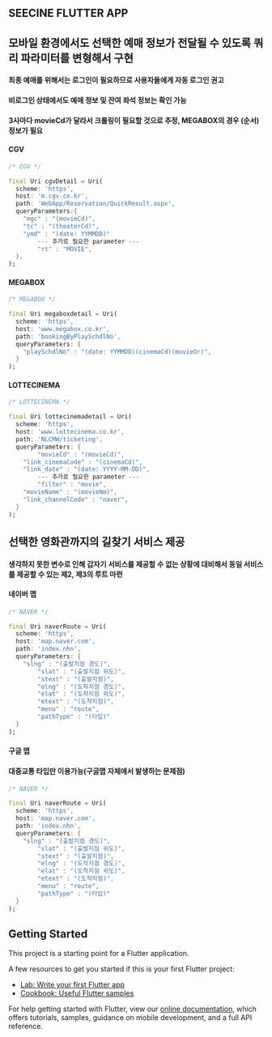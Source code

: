 ## SEECINE FLUTTER APP
## 모바일 환경에서도 선택한 예매 정보가 전달될 수 있도록 쿼리 파라미터를 변형해서 구현
#### 최종 예매를 위해서는 로그인이 필요하므로 사용자들에게 자동 로그인 권고
#### 비로그인 상태에서도 예매 정보 및 잔여 좌석 정보는 확인 가능
#### 3사마다 movieCd가 달라서 크롤링이 필요할 것으로 추정, MEGABOX의 경우 (순서)정보가 필요

#### CGV
```dart
/* CGV */

final Uri cgvDetail = Uri(
  scheme: 'https',
  host: 'm.cgv.co.kr',
  path: 'WebApp/Reservation/QuickResult.aspx',
  queryParameters:{
    "mgc" : "(movieCd)",
    "tc" : "(theaterCd)",
    "ymd" : "(date: YYMMDD)"
		--- 추가로 필요한 parameter ---
		"rt" : "MOVIE",
  },
);
```

#### MEGABOX
```dart
/* MEGABOX */

final Uri megaboxdetail = Uri(
  scheme: 'https',
  host: 'www.megabox.co.kr',
  path: 'bookingByPlaySchdlNo',
  queryParameters: {
    "playSchdlNo" : "(date: YYMMDD)(cinemaCd)(movieOr)", 
  }
);
```

#### LOTTECINEMA
```dart
/* LOTTECINEMA */

final Uri lottecinemadetail = Uri(
  scheme: 'https',
  host: 'www.lottecinema.co.kr',
  path: 'NLCMW/ticketing',
  queryParameters: {
		"movieCd" : "(movieCd)",
    "link_cinemaCode" : "(cinemaCd)",
    "link_date" : "(date: YYYY-MM-DD)",
		--- 추가로 필요한 parameter ---
		"filter" : "movie",
    "movieName" : "(movieNm)",
    "link_channelCode" : "naver",
  }
);
```

## 선택한 영화관까지의 길찾기 서비스 제공
#### 생각하지 못한 변수로 인해 갑자기 서비스를 제공할 수 없는 상황에 대비해서 동일 서비스를 제공할 수 있는 제2, 제3의 루트 마련

#### 네이버 맵
```dart
/* NAVER */

final Uri naverRoute = Uri(
  scheme: 'https',
  host: 'map.naver.com',
  path: 'index.nhn',
  queryParameters: {
    "slng" : "(출발지점 경도)",
		"slat" : "(출발지점 위도)", 
		"stext" : "(출발지점)", 
		"elng" : "(도착지점 경도)",
		"elat" : "(도착지점 위도)", 
		"etext" : "(도착지점)",
		"menu" : "route",
		"pathType" : "(타입)"   
  }
);
```
#### 구글 맵
#### 대중교통 타입만 이용가능(구글맵 자체에서 발생하는 문제점)
```dart
/* NAVER */

final Uri naverRoute = Uri(
  scheme: 'https',
  host: 'map.naver.com',
  path: 'index.nhn',
  queryParameters: {
    "slng" : "(출발지점 경도)",
		"slat" : "(출발지점 위도)", 
		"stext" : "(출발지점)", 
		"elng" : "(도착지점 경도)",
		"elat" : "(도착지점 위도)", 
		"etext" : "(도착지점)",
		"menu" : "route",
		"pathType" : "(타입)"   
  }
);
```






## Getting Started

This project is a starting point for a Flutter application.

A few resources to get you started if this is your first Flutter project:

- [Lab: Write your first Flutter app](https://flutter.dev/docs/get-started/codelab)
- [Cookbook: Useful Flutter samples](https://flutter.dev/docs/cookbook)

For help getting started with Flutter, view our
[online documentation](https://flutter.dev/docs), which offers tutorials,
samples, guidance on mobile development, and a full API reference.
